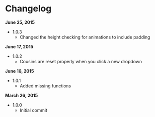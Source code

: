 Changelog
==========

**June 25, 2015**
+ 1.0.3
  + Changed the height checking for animations to include padding

**June 17, 2015**
+ 1.0.2
  + Cousins are reset properly when you click a new dropdown

**June 16, 2015**
+ 1.0.1
  + Added missing functions

**March 26, 2015**
+ 1.0.0
  + Initial commit
